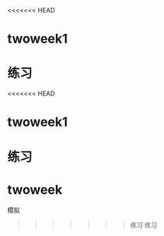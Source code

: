 <<<<<<< HEAD
# twoweek1
练习
=======
<<<<<<< HEAD
# twoweek1
练习
=======
# twoweek
模拟
>>>>>>> 练习
>>>>>>> 练习
